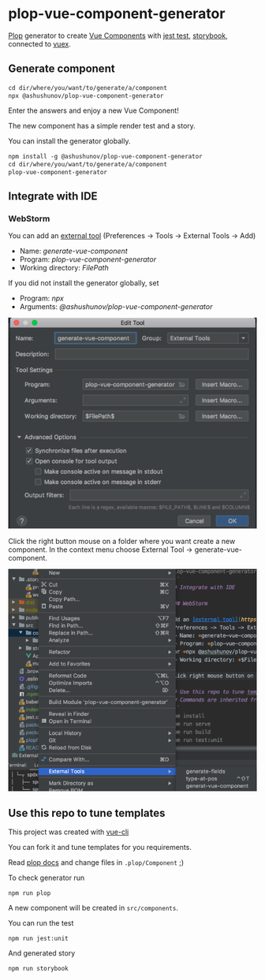 # plop-vue-component-generator

[Plop](https://plopjs.com/) generator to create [Vue Components](https://vuejs.org/v2/guide/single-file-components.html) 
with [jest test](https://jestjs.io/), [storybook](https://storybook.js.org/),
connected to [vuex](https://vuex.vuejs.org/guide/). 

## Generate component
```
cd dir/where/you/want/to/generate/a/component
npx @ashushunov/plop-vue-component-generator
```
Enter the answers and enjoy a new Vue Component!

The new component has a simple render test and a story.

You can install the generator globally.
```
npm install -g @ashushunov/plop-vue-component-generator
cd dir/where/you/want/to/generate/a/component
plop-vue-component-generator
```
## Integrate with IDE

### WebStorm 

You can add an [external tool](https://www.jetbrains.com/help/webstorm/settings-tools-external-tools.html) 
(Preferences -> Tools -> External Tools -> Add)
 - Name: *generate-vue-component*
 - Program: *plop-vue-component-generator* 
 - Working directory: *$FilePath$*
 
 If you did not install the generator globally, set
 - Program: *npx*
 - Arguments: *@ashushunov/plop-vue-component-generator* 
 
![External Tools](https://raw.githubusercontent.com/AlexanderShushunov/plop-vue-component-generator/master/readme-assets/exteranal-tools.png)

Click the right button mouse on a folder where you want create a new component.
In the context menu choose External Tool -> generate-vue-component.

![Context menu](https://raw.githubusercontent.com/AlexanderShushunov/plop-vue-component-generator/master/readme-assets/context-menu.png)


## Use this repo to tune templates
This project was created with [vue-cli](https://cli.vuejs.org/guide/)

You can fork it and tune templates for you requirements.

Read [plop docs](https://plopjs.com/) and change files in `.plop/Component` ;)

To check generator run
```
npm run plop
```
A new component will be created in `src/components`. 

You can run the test
```
npm run jest:unit
```
And generated story
```
npm run storybook
```
